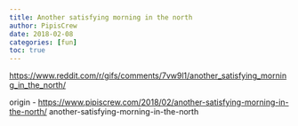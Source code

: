 ```yaml
---
title: Another satisfying morning in the north
author: PipisCrew
date: 2018-02-08
categories: [fun]
toc: true
---
```


https://www.reddit.com/r/gifs/comments/7vw9l1/another_satisfying_morning_in_the_north/

origin - https://www.pipiscrew.com/2018/02/another-satisfying-morning-in-the-north/ another-satisfying-morning-in-the-north